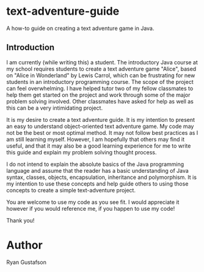 # text-adventure-guide
A how-to guide on creating a text adventure game in Java.

## Introduction
I am currently (while writing this) a student. The introductory Java course at my school requires students to create a text adventure game "Alice", based on "Alice in Wonderland" by Lewis Carrol, which can be frustrating for new students in an introductory programming course. The scope of the project can feel overwhelming. I have helped tutor two of my fellow classmates to help them get started on the project and work through some of the major problem solving involved. Other classmates have asked for help as well as this can be a very intimidating project. 

It is my desire to create a text adventure guide. It is my intention to present an easy to understand object-oriented text adventure game. My code may not be the best or most optimal method. It may not follow best practices as I am still learning myself. However, I am hopefully that others may find it useful, and that it may also be a good learning experience for me to write this guide and explain my problem solving thought process. 

I do not intend to explain the absolute basics of the Java programming language and assume that the reader has a basic understanding of Java syntax, classes, objects, encapsulation, inheritance and polymorphism. It is my intention to use these concepts and help guide others to using those concepts to create a simple text-adventure project.

You are welcome to use my code as you see fit. I would appreciate it however if you would reference me, if you happen to use my code! 

Thank you!

# Author
Ryan Gustafson
